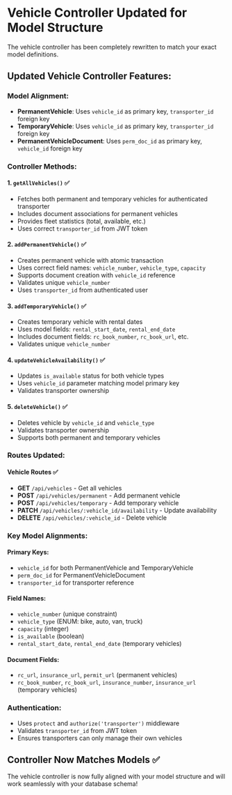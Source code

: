 # Vehicle Controller Updated for Model Structure

The vehicle controller has been completely rewritten to match your exact model definitions.

## Updated Vehicle Controller Features:

### Model Alignment:
- **PermanentVehicle**: Uses `vehicle_id` as primary key, `transporter_id` foreign key
- **TemporaryVehicle**: Uses `vehicle_id` as primary key, `transporter_id` foreign key  
- **PermanentVehicleDocument**: Uses `perm_doc_id` as primary key, `vehicle_id` foreign key

### Controller Methods:

#### 1. `getAllVehicles()` ✅
- Fetches both permanent and temporary vehicles for authenticated transporter
- Includes document associations for permanent vehicles
- Provides fleet statistics (total, available, etc.)
- Uses correct `transporter_id` from JWT token

#### 2. `addPermanentVehicle()` ✅
- Creates permanent vehicle with atomic transaction
- Uses correct field names: `vehicle_number`, `vehicle_type`, `capacity`
- Supports document creation with `vehicle_id` reference
- Validates unique `vehicle_number`
- Uses `transporter_id` from authenticated user

#### 3. `addTemporaryVehicle()` ✅
- Creates temporary vehicle with rental dates
- Uses model fields: `rental_start_date`, `rental_end_date`
- Includes document fields: `rc_book_number`, `rc_book_url`, etc.
- Validates unique `vehicle_number`

#### 4. `updateVehicleAvailability()` ✅
- Updates `is_available` status for both vehicle types
- Uses `vehicle_id` parameter matching model primary key
- Validates transporter ownership

#### 5. `deleteVehicle()` ✅
- Deletes vehicle by `vehicle_id` and `vehicle_type`
- Validates transporter ownership
- Supports both permanent and temporary vehicles

### Routes Updated:

#### Vehicle Routes ✅
- **GET** `/api/vehicles` - Get all vehicles
- **POST** `/api/vehicles/permanent` - Add permanent vehicle
- **POST** `/api/vehicles/temporary` - Add temporary vehicle  
- **PATCH** `/api/vehicles/:vehicle_id/availability` - Update availability
- **DELETE** `/api/vehicles/:vehicle_id` - Delete vehicle

### Key Model Alignments:

#### Primary Keys:
- `vehicle_id` for both PermanentVehicle and TemporaryVehicle
- `perm_doc_id` for PermanentVehicleDocument
- `transporter_id` for transporter reference

#### Field Names:
- `vehicle_number` (unique constraint)
- `vehicle_type` (ENUM: bike, auto, van, truck)
- `capacity` (integer)
- `is_available` (boolean)
- `rental_start_date`, `rental_end_date` (temporary vehicles)

#### Document Fields:
- `rc_url`, `insurance_url`, `permit_url` (permanent vehicles)
- `rc_book_number`, `rc_book_url`, `insurance_number`, `insurance_url` (temporary vehicles)

### Authentication:
- Uses `protect` and `authorize('transporter')` middleware
- Validates `transporter_id` from JWT token
- Ensures transporters can only manage their own vehicles

## Controller Now Matches Models ✅
The vehicle controller is now fully aligned with your model structure and will work seamlessly with your database schema!